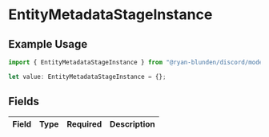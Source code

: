 # EntityMetadataStageInstance

## Example Usage

```typescript
import { EntityMetadataStageInstance } from "@ryan-blunden/discord/models/components";

let value: EntityMetadataStageInstance = {};
```

## Fields

| Field       | Type        | Required    | Description |
| ----------- | ----------- | ----------- | ----------- |